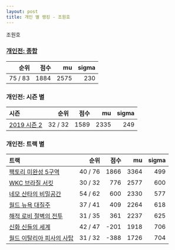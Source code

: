 ```yaml
---
layout: post
title: 개인 별 랭킹 - 조원호
---
```


조원호

### [개인전: 종합](../singles-full)

| 순위 | 점수 | mu | sigma |
|---:|---:|---:|---:|
| 75 / 83 | 1884 | 2575 | 230 |

### 개인전: 시즌 별

| 시즌 | 순위 | 점수 | mu | sigma |
|:---|---:|---:|---:|---:|
| [2019 시즌 2](../s2019_2) | 32 / 32 | 1589 | 2335 | 249 |

### 개인전: 트랙 별

| 트랙 | 순위 | 점수 | mu | sigma |
|:---|---:|---:|---:|---:|
| [팩토리 미완성 5구역](../district5) | 40 / 76 | 1866 | 3364 | 499 |
| [WKC 브라질 서킷](../brazil) | 30 / 32 | 776 | 2577 | 600 |
| [네모 산타의 비밀공간](../santa) | 54 / 62 | 600 | 2330 | 577 |
| [월드 뉴욕 대질주](../newyork) | 37 / 41 | 409 | 2264 | 618 |
| [해적 로비 절벽의 전투](../lobby) | 31 / 35 | 361 | 2237 | 625 |
| [신화 신들의 세계](../shinsegye) | 42 / 47 | -201 | 1918 | 706 |
| [월드 이탈리아 피사의 사탑](../pizza) | 31 / 32 | -388 | 1726 | 704 |
